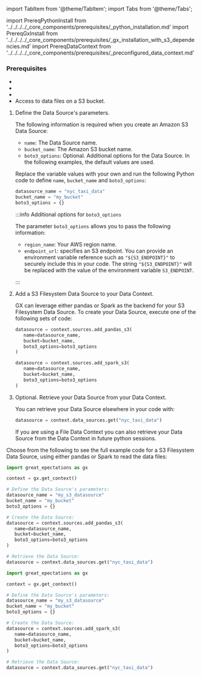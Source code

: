 import TabItem from '@theme/TabItem';
import Tabs from '@theme/Tabs';

import PrereqPythonInstall from '../../../../_core_components/prerequisites/_python_installation.md'
import PrereqGxInstall from '../../../../_core_components/prerequisites/_gx_installation_with_s3_dependencies.md'
import PrereqDataContext from '../../../../_core_components/prerequisites/_preconfigured_data_context.md'

### Prerequisites
- <PrereqPythonInstall/>
- <PrereqGxInstall/>
- <PrereqDataContext/>
- Access to data files on a S3 bucket.

<Tabs>

<TabItem value="procedure" label="Procedure">

1. Define the Data Source's parameters.

   The following information is required when you create an Amazon S3 Data Source:

   - `name`: The Data Source name.
   - `bucket_name`: The Amazon S3 bucket name.
   - `boto3_options`: Optional. Additional options for the Data Source. In the following examples, the default values are used.

   Replace the variable values with your own and run the following Python code to define `name`, `bucket_name` and `boto3_options`:

   ```python title="Python"
   datasource_name = "nyc_taxi_data"
   bucket_name = "my_bucket"
   boto3_options = {}
   ```

   :::info Additional options for `boto3_options`

   The parameter `boto3_options` allows you to pass the following information:

   - `region_name`: Your AWS region name.
   - `endpoint_url`: specifies an S3 endpoint.  You can provide an environment variable reference such as `"${S3_ENDPOINT}"` to securely include this in your code.  The string `"${S3_ENDPOINT}"` will be replaced with the value of the environment variable `S3_ENDPOINT`.
   
   :::

2. Add a S3 Filesystem Data Source to your Data Context.

   GX can leverage either pandas or Spark as the backend for your S3 Filesystem Data Source.  To create your Data Source, execute one of the following sets of code:
 
   <Tabs queryString="data_source_type" groupId="data_source_type" defaultValue='pandas_filesystem'>

   <TabItem value="pandas_filesystem" label="pandas">

   ```python title="Python"
   datasource = context.sources.add_pandas_s3(
      name=datasource_name,
      bucket=bucket_name,
      boto3_options=boto3_options
   )
   ```

   </TabItem>

   <TabItem value="spark" label="Spark">

   ```python title="Python"
   datasource = context.sources.add_spark_s3(
      name=datasource_name,
      bucket=bucket_name,
      boto3_options=boto3_options
   )
   ```

   </TabItem>

   </Tabs>

3. Optional. Retrieve your Data Source from your Data Context.

   You can retrieve your Data Source elsewhere in your code with:

   ```python title="Python"
   datasource = context.data_sources.get("nyc_taxi_data")
   ```

   If you are using a File Data Context you can also retrieve your Data Source from the Data Context in future python sessions.

</TabItem>

<TabItem value="sample_code" label="Sample code">

   Choose from the following to see the full example code for a S3 Filesystem Data Source, using either pandas or Spark to read the data files:

   <Tabs queryString="data_source_type" groupId="data_source_type" defaultValue='pandas_filesystem'>

   <TabItem value="pandas_filesystem" label="pandas example">

   ```python title="Python"
   import great_epectations as gx

   context = gx.get_context()

   # Define the Data Source's parameters:
   datasource_name = "my_s3_datasource"
   bucket_name = "my_bucket"
   boto3_options = {}
   
   # Create the Data Source:
   datasource = context.sources.add_pandas_s3(
      name=datasource_name,
      bucket=bucket_name,
      boto3_options=boto3_options
   )
   
   # Retrieve the Data Source:
   datasource = context.data_sources.get("nyc_taxi_data")
   ```

   </TabItem>

   <TabItem value="spark" label="Spark example">

   ```python title="Python"
   import great_epectations as gx

   context = gx.get_context()

   # Define the Data Source's parameters:
   datasource_name = "my_s3_datasource"
   bucket_name = "my_bucket"
   boto3_options = {}
   
   # Create the Data Source:
   datasource = context.sources.add_spark_s3(
      name=datasource_name,
      bucket=bucket_name,
      boto3_options=boto3_options
   )

   # Retrieve the Data Source:
   datasource = context.data_sources.get("nyc_taxi_data")
   ```

   </TabItem>

   </Tabs>

</TabItem>

</Tabs>

